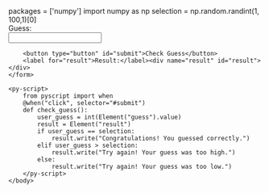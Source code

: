 <!DOCTYPE html>
<html lang="en">
<head>
    <link rel="stylesheet" href="https://pyscript.net/latest/pyscript.css" /> 
    <script defer src="https://pyscript.net/latest/pyscript.js"></script>
    <style>
        label {
            display: block;
        }
    </style>
</head>
<body>
    <py-config>
        packages = ['numpy']
    </py-config>
    <py-script>
        import numpy as np
        selection = np.random.randint(1, 100,1)[0]  
    </py-script>
    <form>
        <label for="guess">Guess:</label><input name="guess" id="guess">

        
        <button type="button" id="submit">Check Guess</button>
        <label for="result">Result:</label><div name="result" id="result"></div>
    </form>

    <py-script>
        from pyscript import when 
        @when("click", selector="#submit")
        def check_guess():
            user_guess = int(Element("guess").value)
            result = Element("result")
            if user_guess == selection:
                result.write("Congratulations! You guessed correctly.")
            elif user_guess > selection:
                result.write("Try again! Your guess was too high.")
            else:
                result.write("Try again! Your guess was too low.")
        </py-script>
    </body>
</html>



    
         
  
  
     
